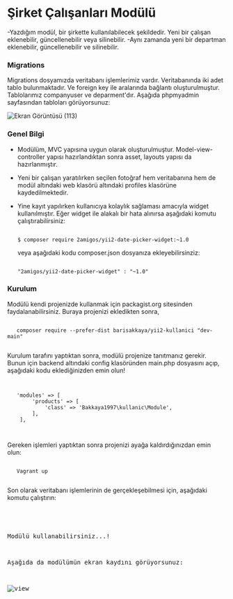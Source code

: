 <h1> Şirket Çalışanları Modülü </h1>

-Yazdığım modül, bir şirkette kullanılabilecek şekildedir. Yeni bir çalışan eklenebilir, güncellenebilir veya silinebilir.
-Aynı zamanda yeni bir departman eklenebilir, güncellenebilir ve silinebilir.

<h3> Migrations </h3>

Migrations dosyamızda veritabanı işlemlerimiz vardır. Veritabanında iki adet tablo bulunmaktadır. Ve foreign key ile aralarında bağlantı oluşturulmuştur.
Tablolarımız companyuser ve deparment'dır.
Aşağıda phpmyadmin sayfasından tabloları görüyorsunuz:

![Ekran Görüntüsü (113)](https://user-images.githubusercontent.com/47320654/104811347-d4064f80-580b-11eb-9f53-701b088ce67f.png)

<h3> Genel Bilgi </h3>

- Modülüm, MVC yapısına uygun olarak oluşturulmuştur. Model-view-controller yapısı hazırlandıktan sonra asset, layouts yapısı da hazırlanmıştır.
- Yeni bir çalışan yaratılırken seçilen fotoğraf hem veritabanına hem de modül altındaki web klasörü altındaki profiles klasörüne kaydedilmektedir.
- Yine kayıt yapılırken kullanıcıya kolaylık sağlaması amacıyla widget kullanılmıştır. Eğer widget ile alakalı bir hata alınırsa aşağıdaki komutu çalıştırabilirsiniz:

  <pre><code>
  $ composer require 2amigos/yii2-date-picker-widget:~1.0
  </pre></code>
  
  veya aşağıdaki kodu composer.json dosyanıza ekleyebilirsinziz:
  
  <pre><code>
  "2amigos/yii2-date-picker-widget" : "~1.0"
  </pre></code>
  
<h3> Kurulum </h3>

Modülü kendi projenizde kullanmak için packagist.org sitesinden faydalanabilirsiniz. Buraya projenizi ekledikten sonra,
  
   <pre><code>
   composer require --prefer-dist barisakkaya/yii2-kullanici "dev-main"
   </pre></code>
  
Kurulum tarafını yaptıktan sonra, modülü projenize tanıtmanız gerekir. Bunun için backend altındaki config klasöründen main.php dosyasını açıp,
aşağıdaki kodu eklediğinizden emin olun!
 
  <pre><code>
  
   'modules' => [
        'products' => [
            'class' => 'Bakkaya1997\kullanic\Module',
        ],
    ],
  
  </pre></code>
  
  
Gereken işlemleri yaptıktan sonra projenizi ayağa kaldırdığınızdan emin olun:

  <pre><code>
   Vagrant up
  </pre></code>
  
Son olarak veritabanı işlemlerinin de gerçekleşebilmesi için, aşağıdaki komutu çalıştırın:

  <pre><code>
  <php yii migrate/up --migrationPath=@vendor/Bakkaya1997/kullanici/migrations  
  </pre></code>

Modülü kullanabilirsiniz...!

Aşağıda da modülümün ekran kaydını görüyorsunuz:

![view](https://user-images.githubusercontent.com/47320654/104811824-49bfea80-580f-11eb-83b4-5718c359fb52.gif)


